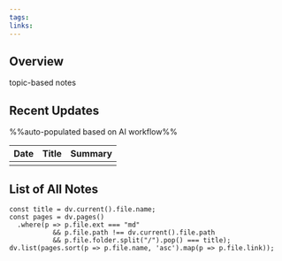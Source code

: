 ```yaml
---
tags: 
links: 
---
```

## Overview
topic-based notes

## Recent Updates
%%auto-populated based on AI workflow%%

| Date | Title | Summary |
| ---- | ----- | ------- |
|      |       |         |

## List of All Notes
```dataviewjs
const title = dv.current().file.name;
const pages = dv.pages()
  .where(p => p.file.ext === "md"
           && p.file.path !== dv.current().file.path
           && p.file.folder.split("/").pop() === title);
dv.list(pages.sort(p => p.file.name, 'asc').map(p => p.file.link));
```

